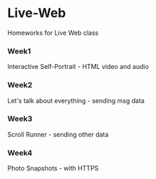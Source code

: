 # Live-Web
Homeworks for Live Web class

### Week1
Interactive Self-Portrait - HTML video and audio

### Week2
Let's talk about everything - sending msg data

### Week3
Scroll Runner - sending other data

### Week4
Photo Snapshots - with HTTPS
